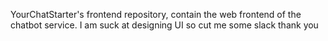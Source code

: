 YourChatStarter's frontend repository, contain the web frontend of the chatbot service. I am suck at designing UI so cut me some slack thank you